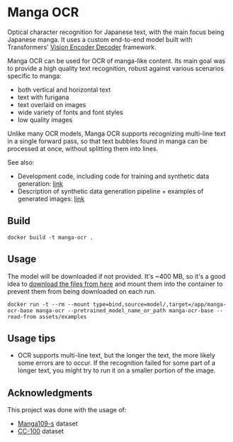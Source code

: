 # Manga OCR

Optical character recognition for Japanese text, with the main focus being Japanese manga.
It uses a custom end-to-end model built with Transformers' [Vision Encoder Decoder](https://huggingface.co/docs/transformers/model_doc/vision-encoder-decoder) framework. 

Manga OCR can be used for OCR of manga-like content. Its main goal was to provide a high quality
text recognition, robust against various scenarios specific to manga:
- both vertical and horizontal text
- text with furigana
- text overlaid on images
- wide variety of fonts and font styles
- low quality images

Unlike many OCR models, Manga OCR supports recognizing multi-line text in a single forward pass,
so that text bubbles found in manga can be processed at once, without splitting them into lines.

See also:
- Development code, including code for training and synthetic data generation: [link](manga_ocr_dev)
- Description of synthetic data generation pipeline + examples of generated images: [link](manga_ocr_dev/synthetic_data_generator)

## Build

```shell
docker build -t manga-ocr .
```

## Usage

The model will be downloaded if not provided. It's ~400 MB, so it's a good idea
to [download the files from here](https://huggingface.co/kha-white/manga-ocr-base/tree/main)
and mount them into the container to prevent them from being downloaded on each
run.

```shell
docker run -t --rm --mount type=bind,source=model/,target=/app/manga-ocr-base manga-ocr --pretrained_model_name_or_path manga-ocr-base --read-from assets/examples
```

## Usage tips

- OCR supports multi-line text, but the longer the text, the more likely some errors are to occur.
  If the recognition failed for some part of a longer text, you might try to run it on a smaller portion of the image.

## Acknowledgments

This project was done with the usage of:
- [Manga109-s](http://www.manga109.org/en/download_s.html) dataset
- [CC-100](https://data.statmt.org/cc-100/) dataset
